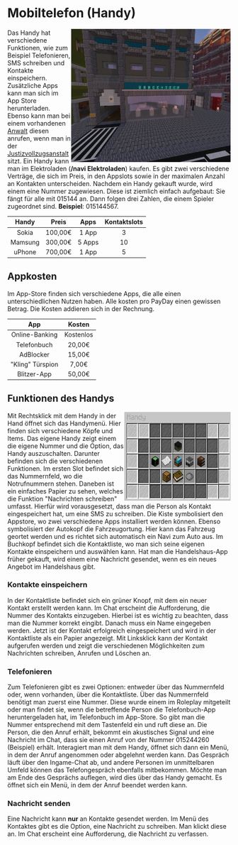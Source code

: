# Mobiltelefon (Handy)

<img align="right" width="360" height="300" src="../../../assets/image/allgemein/Handyladen.png">

Das Handy hat verschiedene Funktionen, wie zum Beispiel Telefonieren, SMS schreiben und Kontakte einspeichern. Zusätzliche Apps kann man sich im App Store herunterladen. Ebenso kann man bei einem vorhandenen [Anwalt](../../pages/gebäude/anwaltskanzlei.md) diesen anrufen, wenn man in der [Justizvollzugsanstalt](../../pages/orte/jva.md) sitzt.
Ein Handy kann man im Elektroladen (**/navi Elektroladen**) kaufen. Es gibt zwei verschiedene Verträge, die sich im Preis, in den Appslots sowie in der maximalen Anzahl an Kontakten unterscheiden. Nachdem ein Handy gekauft wurde, wird einem eine Nummer zugewiesen. Diese ist ziemlich einfach aufgebaut: Sie fängt für alle mit 015144 an. Dann folgen drei Zahlen, die einem Spieler zugeordnet sind. **Beispiel**: 015144567.

| Handy    | Preis    | Apps   | Kontaktslots |
|:--------:|:--------:|:------:|:------------:|
| Sokia    | 100,00€  | 1 App  | 3            |
| Mamsung  | 300,00€  | 5 Apps | 10           |
| uPhone   | 700,00€  | 1 App  | 5            |

## Appkosten

Im App-Store finden sich verschiedene Apps, die alle einen unterschiedlichen Nutzen haben. Alle kosten pro PayDay einen gewissen Betrag. Die Kosten addieren sich in der Rechnung.

| App              | Kosten    |
|:----------------:|:---------:|
| Online-Banking   | Kostenlos |
| Telefonbuch      | 20,00€    |
| AdBlocker        | 15,00€    | 
| "Kling" Türspion | 7,00€     |
| Blitzer-App      | 50,00€    |

## Funktionen des Handys

<img align="right" width="240" height="200" src="../../../assets/image/allgemein/Handyinterface.png">

Mit Rechtsklick mit dem Handy in der Hand öffnet sich das Handymenü. Hier finden sich verschiedene Köpfe und Items. Das eigene Handy zeigt einem die eigene Nummer und die Option, das Handy auszuschalten. Darunter befinden sich die verschiedenen Funktionen. Im ersten Slot befindet sich das Nummernfeld, wo die Notrufnummern stehen. Daneben ist ein einfaches Papier zu sehen, welches die Funktion "Nachrichten schreiben" umfasst. Hierfür wird vorausgesetzt, dass man die Person als Kontakt eingespeichert hat, um eine SMS zu schreiben. Die Kiste symbolisiert den Appstore, wo zwei verschiedene Apps installiert werden können. Ebenso symbolisiert der Autokopf die Fahrzeugortung. Hier kann das Fahrzeug geortet werden und es richtet sich automatisch ein Navi zum Auto aus. Im Buchkopf befindet sich die Kontaktliste, wo man sich seine eigenen Kontakte einspeichern und auswählen kann. Hat man die Handelshaus-App früher gekauft, wird einem eine Nachricht gesendet, wenn es ein neues Angebot im Handelshaus gibt.

### Kontakte einspeichern

In der Kontaktliste befindet sich ein grüner Knopf, mit dem ein neuer Kontakt erstellt werden kann. Im Chat erscheint die Aufforderung, die Nummer des Kontakts einzugeben. Hierbei ist es wichtig zu beachten, dass man die Nummer korrekt eingibt. Danach muss ein Name eingegeben werden. Jetzt ist der Kontakt erfolgreich eingespeichert und wird in der Kontaktliste als ein Papier angezeigt. Mit Linksklick kann der Kontakt aufgerufen werden und zeigt die verschiedenen Möglichkeiten zum Nachrichten schreiben, Anrufen und Löschen an.

### Telefonieren

Zum Telefonieren gibt es zwei Optionen: entweder über das Nummernfeld oder, wenn vorhanden, über die Kontaktliste. Über das Nummernfeld benötigt man zuerst eine Nummer. Diese wurde einem im Roleplay mitgeteilt oder man findet sie, wenn die betreffende Person die Telefonbuch-App heruntergeladen hat, im Telefonbuch im App-Store. So gibt man die Nummer entsprechend mit dem Tastenfeld ein und ruft diese an. Die Person, die den Anruf erhält, bekommt ein akustisches Signal und eine Nachricht im Chat, dass sie einen Anruf von der Nummer 015244260 (Beispiel) erhält. Interagiert man mit dem Handy, öffnet sich dann ein Menü, in dem der Anruf angenommen oder abgelehnt werden kann. Das Gespräch läuft über den Ingame-Chat ab, und andere Personen im unmittelbaren Umfeld können das Telefongespräch ebenfalls mitbekommen. Möchte man am Ende des Gesprächs auflegen, wird dies über das Handy gemacht. Es öffnet sich ein Menü, in dem der Anruf beendet werden kann.

### Nachricht senden

Eine Nachricht kann **nur** an Kontakte gesendet werden. Im Menü des Kontaktes gibt es die Option, eine Nachricht zu schreiben. Man klickt diese an. Im Chat erscheint eine Aufforderung, die Nachricht zu verfassen.


